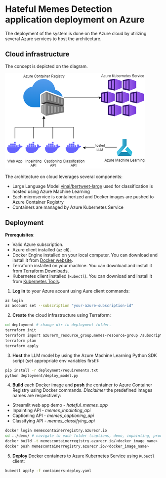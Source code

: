 # Hateful Memes Detection application deployment on Azure

The deployment of the system is done on the Azure cloud by utilizing several Azure services to host the architecture.

## Cloud infrastructure

The concept is depicted on the diagram.

![Diagram](deployment_azure.png)

The architecture on cloud leverages several components:
* Large Language Model [vinai/bertweet-large](https://huggingface.co/vinai/bertweet-large) used for classification is hosted using Azure Machine Learning
* Each microservice is containerized and Docker images are pushed to Azure Container Registry
* Containers are managed by Azure Kubernetes Service

## Deployment

**Prerequisites**:
* Valid Azure subscription.
* Azure client installed (`az` cli).
* Docker Engine installed on your local computer. You can download and install it from [Docker website](https://docs.docker.com/engine/install/).
* Terraform installed on your machine. You can download and install it from [Terraform Downloads](https://www.terraform.io/downloads.html).
* Kubernetes client installed (`kubectl`). You can download and install it from [Kubernetes Tools](https://kubernetes.io/docs/tasks/tools/).

1. **Log in** to your Azure acount using Aure client commands:
```bash
az login
az account set --subscription "your-azure-subscription-id"
```

<!-- 2. **Create resource group and container registry** using Azure client command:
```bash
az group create --name memes-resource-group --location WestEurope
az acr create --resource-group memes_rg --name memescontainerregistry --sku Basic
``` -->


2. **Create** the cloud infrastructure using Terraform:
```bash
cd deployment # change dir to deployment folder.
terraform init
terraform import azurerm_resource_group.memes-resource-group /subscriptions/<your-azure-subscription-id>/resourceGroups/memes-resource-group
terraform plan
terraform apply
```

3. **Host** the LLM model by using the Azure Machine Learning Python SDK script (set appropriate env variables first!):
```bash
pip install -r deployment/requirements.txt
python deployment/deploy_model.py
```

4. **Build** each Docker image and **push** the container to Azure Container Registry using Docker commands.
*Disclaimer* the predefined images names are respectively:
* Streamlit web app demo - *hateful_memes_app*
* Inpainting API - *memes_inpainting_api*
* Captioning API - *memes_captioning_api*
* Classifying API - *memes_classifying_api*

```bash
docker login memescontainerregistry.azurecr.io
cd ../demo/ # navigate to each folder (captions, demo, inpainting, procap)
docker build -t memescontainerregistry.azurecr.io/<docker_image_name> .
docker push memescontainerregistry.azurecr.io/<docker_image_name>
```

5. **Deploy** Docker containers to Azure Kubernetes Service using `Kubectl` client:
```bash
kubectl apply -f containers-deploy.yaml
```
